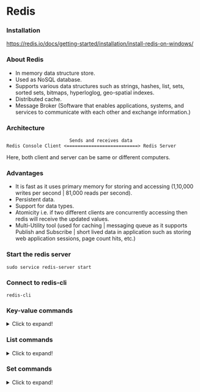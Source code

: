 # Redis

### Installation
https://redis.io/docs/getting-started/installation/install-redis-on-windows/

### About Redis
- In memory data structure store.
- Used as NoSQL database.
- Supports various data structures such as strings, hashes, list, sets, sorted sets, bitmaps, hyperloglog, geo-spatial indexes.
- Distributed cache.
- Message Broker (Software that enables applications, systems, and services to communicate with each other and exchange information.)

### Architecture
```
                       Sends and receives data
Redis Console Client <==========================> Redis Server
```
Here, both client and server can be same or different computers.

### Advantages
- It is fast as it uses primary memory for storing and accessing (1,10,000 writes per second | 81,000 reads per second).
- Persistent data.
- Support for data types.
- Atomicity i.e. if two different clients are concurrently accessing then redis will receive the updated values.
- Multi-Utility tool (used for caching | messaging queue as it supports Publish and Subscribe | short lived data in application such as storing web application sessions, page count hits, etc.)

### Start the redis server
`sudo service redis-server start`

### Connect to redis-cli
`redis-cli`

### Key-value commands

<details>
<summary>Click to expand!</summary>

| Commands | Output | Description |
|----------|--------|-------------|
| set name "Vrishti Gupta" | OK | |
| get name | "Vrishti Gupta" | |
| getrange name 0 8 | "Vrishti G" | |
| mset language English Technology Redis | OK | |
| mget language Technology | 1) "English" <br /> 2) "Redis" | |
| strlen language | (integer) 7 | |
| set counter 1 | OK | |
| get counter | "1" | |
| incr counter | (integer) 2 | |
| incrby counter 10 | (integer) 12 | |
| decr counter | (integer) 11 | |
| decrby counter 8 | (integer) 3 | |
| set pi 3.14 | OK | |
| get pi | "3.14" | |
| incrbyfloat pi 0.1 | "3.24" | | 
| expire pi 10 | (integer) 1 | It will expire the value of pi after 10 seconds |
| get pi | (nil) | Getting value of pi after 10 seconds |
| ttl pi | (integer) -2 | Time to live for pi after 10 seconds |
| setex var 30 "var_ttl = 30" | OK | To set expiry while setting the value |
| keys * | 1) "name" <br /> 2) "Technology" <br /> 3) "language" <br /> 4) "counter" | To show all the keys |
| flushdb ASYNC | OK | Deletes all keys from the connection's current database. |
| keys * | (empty array) | |
| flushall ASYNC | OK | Deletes all keys from all databases. |

</details>

### List commands

<details>
<summary>Click to expand!</summary>

| Commands | Output | Description |
|----------|--------|-------------|
| lpush country India UK | (integer) 2 | |
| lrange country 0 -1 | 1) "UK" <br /> 2) "India" | |
| rpush country USA | (integer) 3 | |
| lrange country 0 -1 | 1) "UK" <br /> 2) "India" <br /> 3) "USA" | |
| llen country | (integer) 3 | |
| lset country 0 Russia | OK | |
| lrange country 0 -1 | 1) "Russia" <br /> 2) "India" <br /> 3) "USA" | |
| linsert country BEFORE USA UK | (integer) 4 | |
| lrange country 0 -1 | 1) "Russia" <br /> 2) "India" <br /> 3) "UK" <br /> 4) "USA" | |
| linsert country AFTER India Italy | (integer) 5 | |
| lrange country 0 -1 | 1) "Russia" <br /> 2) "India" <br /> 3) "Italy" <br /> 4) "UK" <br /> 5) "USA" | |
| lindex country 1 | "India" | |
| lpushx Movies "Harry Potter" "3 idiots" | (integer) 0 | Pushes the element, only if key (list) exists |
| sort country ALPHA | 1) "India" <br /> 2) "Italy" <br /> 3) "Russia" <br /> 4) "UK" <br /> 5) "USA" | |

</details>

### Set commands

<details>
<summary>Click to expand!</summary>

| Commands | Output | Description |
|----------|--------|-------------|
| sadd technology Java Redis React Flutter Angular MongoDB Firebase | (integer) 7 | To add elements in set |
| smembers technology | 1) "React" <br /> 2) "Java" <br /> 3) "Redis" <br /> 4) "MongoDB" <br /> 5) "Firebase" <br /> 6) "Flutter" <br /> 7) "Angular" | To get the elements of the set |
| scard technology | (integer) 7 | To get the count of the elements in the set |
| sismember technology Java | (integer) 1 | |
| sadd frontend React Angular HTML CSS | (integer) 4 | |
| sdiff technology frontend | 1) "Flutter" <br /> 2) "MongoDB" <br /> 3) "Redis" <br /> 4) "Firebase" <br /> 5) "Java" | Returns difference b/w sets i.e elements that are not available in 2nd set |
| sdiffstore diffSet technology frontend | (integer) 5 | To store the result in some other set |
| sinter technology frontend | 1) "Angular" <br /> 2) "React" | Returns the intersection of two sets |
|  sinterstore interSet technology frontend | (integer) 2 | To store the result of intersection in some other set |
| sunion technology frontend | 1) "Firebase" <br /> 2) "HTML" <br /> 3) "Flutter" <br /> 4) "Angular" <br /> 5) "Java" <br /> 6) "React" <br /> 7) "MongoDB" <br /> 8) "Redis" <br /> 9) "CSS" | |
| sunionstore unionSet technology frontend | (integer) 9 | |

</details>
